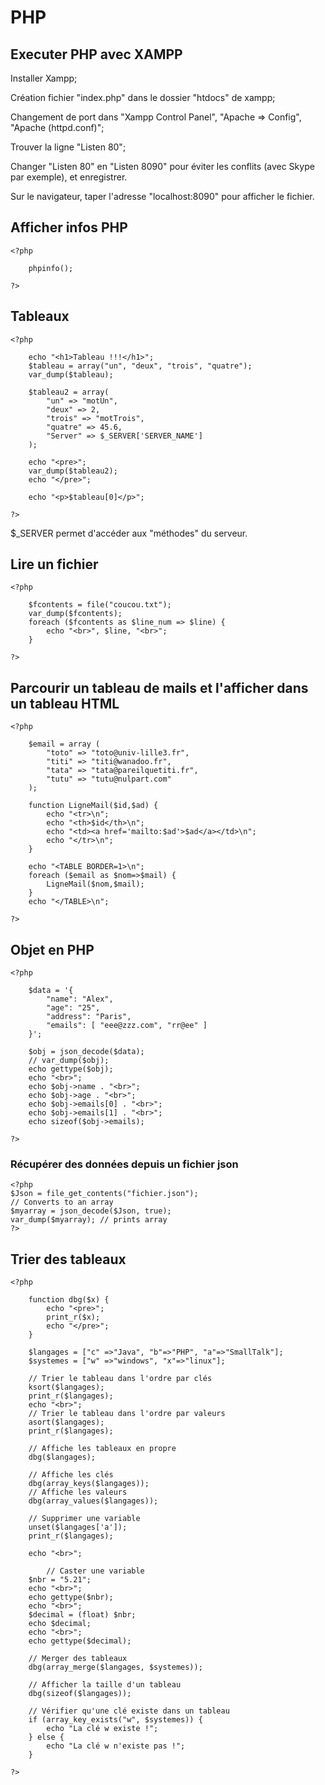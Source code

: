 # PHP

## Executer PHP avec XAMPP

Installer Xampp;

Création fichier "index.php" dans le dossier "htdocs" de xampp;

Changement de port dans "Xampp Control Panel", "Apache => Config",  "Apache (httpd.conf)";

Trouver la ligne "Listen 80";

Changer "Listen 80" en "Listen 8090" pour éviter les conflits (avec Skype par exemple), et enregistrer.

Sur le navigateur, taper l'adresse "localhost:8090" pour afficher le fichier.

## Afficher infos PHP
```
<?php

    phpinfo();

?>
```

## Tableaux
```
<?php

    echo "<h1>Tableau !!!</h1>";
    $tableau = array("un", "deux", "trois", "quatre");
    var_dump($tableau);

    $tableau2 = array(
        "un" => "motUn",
        "deux" => 2,
        "trois" => "motTrois",
        "quatre" => 45.6,
        "Server" => $_SERVER['SERVER_NAME']
    );

    echo "<pre>";
    var_dump($tableau2);
    echo "</pre>";

    echo "<p>$tableau[0]</p>";

?>
```
$_SERVER permet d'accéder aux "méthodes" du serveur.



## Lire un fichier
```
<?php

    $fcontents = file("coucou.txt");
    var_dump($fcontents);
    foreach ($fcontents as $line_num => $line) {
        echo "<br>", $line, "<br>";
    }

?>
```

## Parcourir un tableau de mails et l'afficher dans un tableau HTML
```
<?php

    $email = array (
        "toto" => "toto@univ-lille3.fr",
        "titi" => "titi@wanadoo.fr",
        "tata" => "tata@pareilquetiti.fr",
        "tutu" => "tutu@nulpart.com"
    );

    function LigneMail($id,$ad) {
        echo "<tr>\n";
        echo "<th>$id</th>\n";
        echo "<td><a href='mailto:$ad'>$ad</a></td>\n";
        echo "</tr>\n";
    }

    echo "<TABLE BORDER=1>\n";
    foreach ($email as $nom=>$mail) {
        LigneMail($nom,$mail);
    }
    echo "</TABLE>\n";

?>
```

## Objet en PHP
```
<?php

    $data = '{
        "name": "Alex",
        "age": "25",
        "address": "Paris",
        "emails": [ "eee@zzz.com", "rr@ee" ]
    }';

    $obj = json_decode($data);
    // var_dump($obj);
    echo gettype($obj);
    echo "<br>";
    echo $obj->name . "<br>";
    echo $obj->age . "<br>";
    echo $obj->emails[0] . "<br>";
    echo $obj->emails[1] . "<br>";
    echo sizeof($obj->emails);

?>
```

### Récupérer des données depuis un fichier json
```
<?php
$Json = file_get_contents("fichier.json");
// Converts to an array 
$myarray = json_decode($Json, true);
var_dump($myarray); // prints array
?>
```

## Trier des tableaux
```
<?php

    function dbg($x) {
        echo "<pre>";
        print_r($x);
        echo "</pre>";
    }

    $langages = ["c" =>"Java", "b"=>"PHP", "a"=>"SmallTalk"];
    $systemes = ["w" =>"windows", "x"=>"linux"];

    // Trier le tableau dans l'ordre par clés
    ksort($langages);
    print_r($langages);
    echo "<br>";
    // Trier le tableau dans l'ordre par valeurs
    asort($langages);
    print_r($langages);

    // Affiche les tableaux en propre
    dbg($langages);

    // Affiche les clés
    dbg(array_keys($langages));
    // Affiche les valeurs
    dbg(array_values($langages));

    // Supprimer une variable
    unset($langages['a']);
    print_r($langages);

    echo "<br>";

        // Caster une variable
    $nbr = "5.21";
    echo "<br>";
    echo gettype($nbr);
    echo "<br>";
    $decimal = (float) $nbr;
    echo $decimal;
    echo "<br>";
    echo gettype($decimal);

    // Merger des tableaux
    dbg(array_merge($langages, $systemes));

    // Afficher la taille d'un tableau
    dbg(sizeof($langages));

    // Vérifier qu'une clé existe dans un tableau
    if (array_key_exists("w", $systemes)) {
        echo "La clé w existe !";
    } else {
        echo "La clé w n'existe pas !";
    }

?>
```